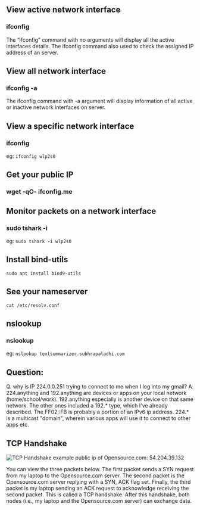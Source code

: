 ## View active network interface
### ifconfig
The “ifconfig” command with no arguments will display all the active interfaces details. The ifconfig command also used to check the assigned IP address of an server.

## View all network interface
### ifconfig -a
The ifconfig command with -a argument will display information of all active or inactive network interfaces on server. 

## View a specific network interface
### ifconfig <interface name>
eg: ```ifconfig wlp2s0```

## Get your public IP
### wget -qO- ifconfig.me

## Monitor packets on a network interface
### sudo tshark -i <interface name>
eg: ```sudo tshark -i wlp2s0```

## Install bind-utils
```sudo apt install bind9-utils```

## See your nameserver
```cat /etc/resolv.conf```

## nslookup
### nslookup <domin>
eg: ```nslookup textsummarizer.subhrapaladhi.com```

## Question: 
Q. why is IP 224.0.0.251 trying to connect to me when I log into my gmail?
A. 224.anything and 192.anything are devices or apps on your local network (home/school/work). 192.anything especially is another device on that same network. The other ones included a 192.* type, which I've already described.
The FF02::FB is probably a portion of an IPv6 ip address. 224.* is a multicast "domain", wherein various apps will use it to connect to other apps etc.


## TCP Handshake
![TCP Handshake example](Images/tcpHandshake.png)
public ip of Opensource.com: 54.204.39.132

You can view the three packets below. The first packet sends a SYN request from my laptop to the Opensource.com server. The second packet is the Opensource.com server replying with a SYN, ACK flag set. Finally, the third packet is my laptop sending an ACK request to acknowledge receiving the second packet. This is called a TCP handshake. After this handshake, both nodes (i.e., my laptop and the Opensource.com server) can exchange data.